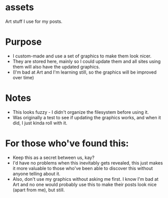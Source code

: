 # assets
Art stuff I use for my posts.

# Purpose
 - I custom-made and use a set of graphics to make them look nicer.
 - They are stored here, mainly so I could update them and all sites using them will also have the updated graphics.
 - (I'm bad at Art and I'm learning still, so the graphics will be improved over time)

# Notes
 - This looks fuzzy - I didn't organize the filesystem before using it.
 - Was originally a test to see if updating the graphics works, and when it did, I just kinda roll with it.

# For those who've found this:
 - Keep this as a secret between us, kay? 
 - I'd have no problems when this inevitably gets revealed, this just makes it more valuable to those who've been able to discover this without anyone telling about it.
 - Also, don't use my graphics without asking me first. I know I'm bad at Art and no one would probably use this to make their posts look nice (apart from me), but still.
